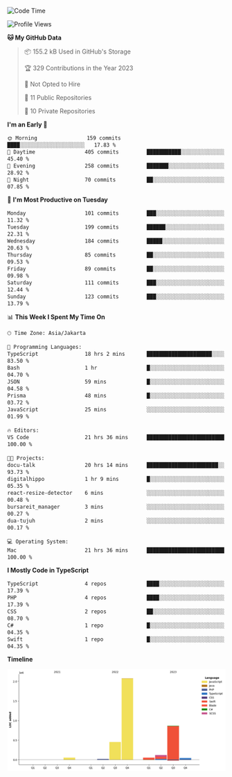 <!--START_SECTION:waka-->
![Code Time](http://img.shields.io/badge/Code%20Time-287%20hrs-blue)

![Profile Views](http://img.shields.io/badge/Profile%20Views-0-blue)

**🐱 My GitHub Data** 

> 📦 155.2 kB Used in GitHub's Storage 
 > 
> 🏆 329 Contributions in the Year 2023
 > 
> 🚫 Not Opted to Hire
 > 
> 📜 11 Public Repositories 
 > 
> 🔑 10 Private Repositories 
 > 
**I'm an Early 🐤** 

```text
🌞 Morning                159 commits         ████░░░░░░░░░░░░░░░░░░░░░   17.83 % 
🌆 Daytime                405 commits         ███████████░░░░░░░░░░░░░░   45.40 % 
🌃 Evening                258 commits         ███████░░░░░░░░░░░░░░░░░░   28.92 % 
🌙 Night                  70 commits          ██░░░░░░░░░░░░░░░░░░░░░░░   07.85 % 
```
📅 **I'm Most Productive on Tuesday** 

```text
Monday                   101 commits         ███░░░░░░░░░░░░░░░░░░░░░░   11.32 % 
Tuesday                  199 commits         ██████░░░░░░░░░░░░░░░░░░░   22.31 % 
Wednesday                184 commits         █████░░░░░░░░░░░░░░░░░░░░   20.63 % 
Thursday                 85 commits          ██░░░░░░░░░░░░░░░░░░░░░░░   09.53 % 
Friday                   89 commits          ██░░░░░░░░░░░░░░░░░░░░░░░   09.98 % 
Saturday                 111 commits         ███░░░░░░░░░░░░░░░░░░░░░░   12.44 % 
Sunday                   123 commits         ███░░░░░░░░░░░░░░░░░░░░░░   13.79 % 
```


📊 **This Week I Spent My Time On** 

```text
🕑︎ Time Zone: Asia/Jakarta

💬 Programming Languages: 
TypeScript               18 hrs 2 mins       █████████████████████░░░░   83.50 % 
Bash                     1 hr                █░░░░░░░░░░░░░░░░░░░░░░░░   04.70 % 
JSON                     59 mins             █░░░░░░░░░░░░░░░░░░░░░░░░   04.58 % 
Prisma                   48 mins             █░░░░░░░░░░░░░░░░░░░░░░░░   03.72 % 
JavaScript               25 mins             ░░░░░░░░░░░░░░░░░░░░░░░░░   01.99 % 

🔥 Editors: 
VS Code                  21 hrs 36 mins      █████████████████████████   100.00 % 

🐱‍💻 Projects: 
docu-talk                20 hrs 14 mins      ███████████████████████░░   93.73 % 
digitalhippo             1 hr 9 mins         █░░░░░░░░░░░░░░░░░░░░░░░░   05.35 % 
react-resize-detector    6 mins              ░░░░░░░░░░░░░░░░░░░░░░░░░   00.48 % 
bursareit_manager        3 mins              ░░░░░░░░░░░░░░░░░░░░░░░░░   00.27 % 
dua-tujuh                2 mins              ░░░░░░░░░░░░░░░░░░░░░░░░░   00.17 % 

💻 Operating System: 
Mac                      21 hrs 36 mins      █████████████████████████   100.00 % 
```

**I Mostly Code in TypeScript** 

```text
TypeScript               4 repos             ████░░░░░░░░░░░░░░░░░░░░░   17.39 % 
PHP                      4 repos             ████░░░░░░░░░░░░░░░░░░░░░   17.39 % 
CSS                      2 repos             ██░░░░░░░░░░░░░░░░░░░░░░░   08.70 % 
C#                       1 repo              █░░░░░░░░░░░░░░░░░░░░░░░░   04.35 % 
Swift                    1 repo              █░░░░░░░░░░░░░░░░░░░░░░░░   04.35 % 
```



**Timeline**

![Lines of Code chart](https://raw.githubusercontent.com/brstreet2/brstreet2/main/assets/bar_graph.png)


<!--END_SECTION:waka-->
